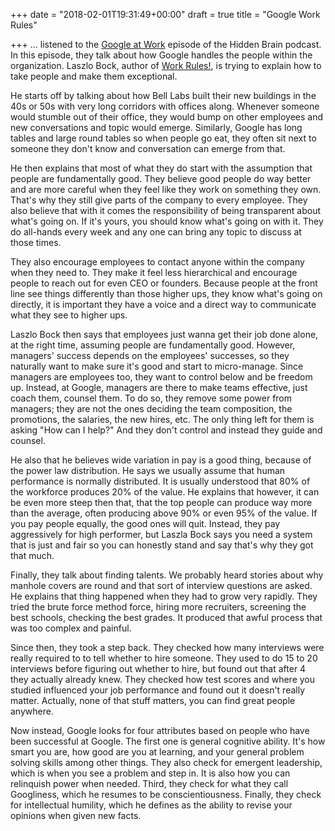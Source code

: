 +++
date = "2018-02-01T19:31:49+00:00"
draft = true
title = "Google Work Rules"

+++
... listened to the [Google at Work](https://www.npr.org/2016/06/07/480976042/how-googles-laszlo-bock-is-making-work-better) episode of the Hidden Brain podcast. In this episode, they talk about how Google handles the people within the organization. Laszlo Bock, author of [Work Rules!](https://www.amazon.com/Work-Rules-Insights-Inside-Transform-ebook/dp/B00MEMMVB8/ref=tmm_kin_swatch_0?_encoding=UTF8&sr=8-1&qid=1423767873), is trying to explain how to take people and make them exceptional.

He starts off by talking about how Bell Labs built their new buildings in the 40s or 50s with very long corridors with offices along. Whenever someone would stumble out of their office, they would bump on other employees and new conversations and topic would emerge. Similarly, Google has long tables and large round tables so when people go eat, they often sit next to someone they don't know and conversation can emerge from that.

He then explains that most of what they do start with the assumption that people are fundamentally good. They believe good people do way better and are more careful when they feel like they work on something they own. That's why they still give parts of the company to every employee. They also believe that with it comes the responsibility of being transparent about what's going on. If it's yours, you should know what's going on with it. They do all-hands every week and any one can bring any topic to discuss at those times.

They also encourage employees to contact anyone within the company when they need to. They make it feel less hierarchical and encourage people to reach out for even CEO or founders. Because people at the front line see things differently than those higher ups, they know what's going on directly, it is important they have a voice and a direct way to communicate what they see to higher ups.

Laszlo Bock then says that employees just wanna get their job done alone, at the right time, assuming people are fundamentally good. However, managers' success depends on the employees' successes, so they naturally want to make sure it's good and start to micro-manage. Since managers are employees too, they want to control below and be freedom up. Instead, at Google, managers are there to make teams effective, just coach them, counsel them. To do so, they remove some power from managers; they are not the ones deciding the team composition, the promotions, the salaries, the new hires, etc. The only thing left for them is asking "How can I help?" And they don't control and instead they guide and counsel.

He also that he believes wide variation in pay is a good thing, because of the power law distribution. He says we usually assume that human performance is normally distributed. It is usually understood that 80% of the workforce produces 20% of the value. He explains that however, it can be even more steep then that, that the top people can produce way more than the average, often producing above 90% or even 95% of the value. If you pay people equally, the good ones will quit. Instead, they pay aggressively for high performer, but Laszla Bock says you need a system that is just and fair so you can honestly stand and say that's why they got that much.

Finally, they talk about finding talents. We probably heard stories about why manhole covers are round and that sort of interview questions are asked. He explains that thing happened when they had to grow very rapidly. They tried the brute force method force, hiring more recruiters, screening the best schools, checking the best grades. It produced that awful process that was too complex and painful.

Since then, they took a step back. They checked how many interviews were really required to to tell whether to hire someone. They used to do 15 to 20 interviews before figuring out whether to hire, but found out that after 4 they actually already knew. They checked how test scores and where you studied influenced your job performance and found out it doesn't really matter. Actually, none of that stuff matters, you can find great people anywhere.

Now instead, Google looks for four attributes based on people who have been successful at Google. The first one is general cognitive ability. It's how smart you are, how good are you at learning, and your general problem solving skills among other things. They also check for emergent leadership, which is when you see a problem and step in. It is also how you can relinquish power when needed. Third, they check for what they call Googliness, which he resumes to be conscientiousness. Finally, they check for intellectual humility, which he defines as the ability to revise your opinions when given new facts.